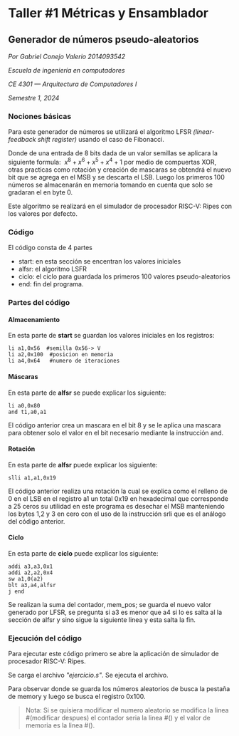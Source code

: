 # Taller #1 Métricas y Ensamblador
## Generador de números pseudo-aleatorios
_Por Gabriel Conejo Valerio 2014093542_

_Escuela de ingeniería en computadores_

_CE 4301 — Arquitectura de Computadores I_

_Semestre 1, 2024_



### Nociones básicas
Para este generador de números  se utilizará el algoritmo LFSR _(linear-feedback shift register)_ usando el caso de Fibonacci. 

Donde de una entrada de 8 bits dada de un valor semillas se aplicara la siguiente formula: $\ x^{8}+x^{6}+x^{5}+x^{4}+1$ por medio de compuertas XOR, otras practicas como rotación y creación de mascaras se obtendrá el nuevo bit que se agrega en el MSB y se descarta el LSB. Luego los primeros 100 números se almacenarán en memoria tomando en cuenta  que solo se gradaran el en byte 0. 



Este algoritmo se realizará en el simulador de procesador RISC-V: Ripes con los valores por defecto.

### Código

 El código consta de 4 partes 
 
* start: en esta sección se encentran los valores iniciales 
* alfsr: el algoritmo LSFR
* ciclo: el ciclo para guardada los primeros 100 valores pseudo-aleatorios
* end: fin del programa.

### Partes del código  

#### Almacenamiento

En esta parte de **start** se guardan los valores iniciales en los registros: 
```
li a1,0x56  #semilla 0x56-> V
li a2,0x100  #posicion en memoria
li a4,0x64   #numero de iteraciones
``` 
#### Máscaras

En esta parte de **alfsr** se puede explicar los siguiente:
```
li a0,0x80          
and t1,a0,a1
```
El código anterior crea un mascara en el bit 8 y se le aplica una mascara para obtener solo el valor en el bit necesario mediante la instrucción and.

#### Rotación
En esta parte de **alfsr** puede explicar los siguiente:

```
slli a1,a1,0x19 
```
El código anterior realiza una rotación la cual se explica como el relleno de 0 en el LSB en el registro a1 un total 0x19 en hexadecimal  que corresponde a 25  ceros su utilidad en este programa es desechar el MSB manteniendo los bytes 1,2 y 3 en cero con  el uso de la instrucción srli que es el análogo del código anterior. 

#### Ciclo

En esta parte de **ciclo** puede explicar los siguiente:

```
addi a3,a3,0x1  
addi a2,a2,0x4     
sw a1,0(a2)
blt a3,a4,alfsr
j end 
```

Se realizan la suma del contador, mem_pos; se guarda el nuevo valor generado por LFSR, se pregunta si a3 es menor que a4 si lo es  salta al la sección de alfsr y sino sigue la siguiente linea y esta salta la fin.


### Ejecución del código 

Para ejecutar este código primero se abre la aplicación de simulador de procesador RISC-V: Ripes.

Se carga el archivo _"ejercicio.s"_. Se ejecuta el archivo.

Para observar donde se guarda los números aleatorios de busca la pestaña de memory y luego se busca el registro 0x100.

>Nota: Si se quisiera modificar el numero aleatorio se modifica la linea #(modificar despues) el contador seria la linea #() y el valor de memoria es la linea #().